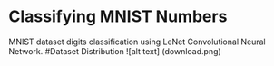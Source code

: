 # Classifying MNIST Numbers
MNIST dataset digits classification using LeNet Convolutional Neural Network.
#Dataset Distribution
![alt text] (download.png)
